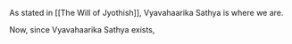 As stated in [[The Will of Jyothish]], Vyavahaarika Sathya is where we are.

Now, since Vyavahaarika Sathya exists, 